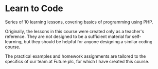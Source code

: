 Learn to Code
=============

Series of 10 learning lessons, covering basics of programming using PHP.

Originally, the lessons in this course were created only as a teacher's reference.
They are not designed to be a sufficient material for self-learning, but they
should be helpful for anyone designing a similar coding course.

The practical examples and homework assignments are tailored to the
specifics of our team at Future plc, for which I have created this course.
